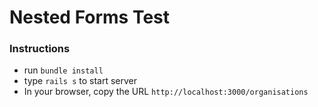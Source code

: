 # Nested Forms Test

### Instructions
 - run ```bundle install```
 - type ```rails s``` to start server
 - In your browser, copy the URL ```http://localhost:3000/organisations```

